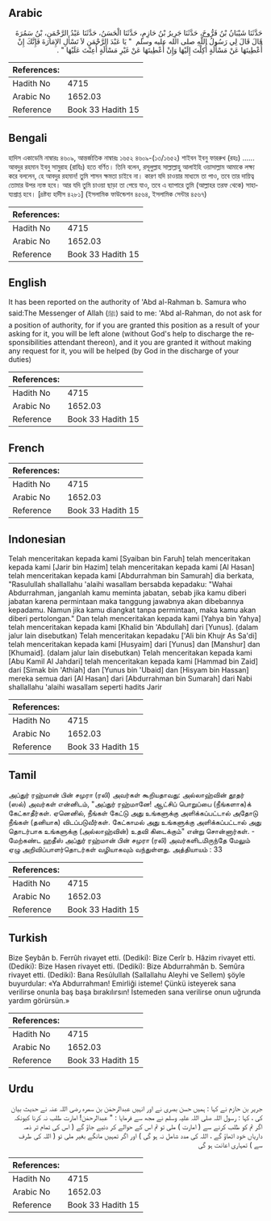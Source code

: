 ## Arabic


<div dir="rtl" lang="ar" style={{fontSize:'larger',backgroundColor:'#f8f9fa',padding:20}}>
حَدَّثَنَا شَيْبَانُ بْنُ فَرُّوخَ، حَدَّثَنَا جَرِيرُ بْنُ حَازِمٍ، حَدَّثَنَا الْحَسَنُ، حَدَّثَنَا عَبْدُ الرَّحْمَنِ، بْنُ سَمُرَةَ قَالَ قَالَ لِي رَسُولُ اللَّهِ صلى الله عليه وسلم ‏ "‏ يَا عَبْدَ الرَّحْمَنِ لاَ تَسْأَلِ الإِمَارَةَ فَإِنَّكَ إِنْ أُعْطِيتَهَا عَنْ مَسْأَلَةٍ أُكِلْتَ إِلَيْهَا وَإِنْ أُعْطِيتَهَا عَنْ غَيْرِ مَسْأَلَةٍ أُعِنْتَ عَلَيْهَا ‏"‏ ‏.‏
</div>
<div style={{backgroundColor:'#f8f9fa',padding:20, marginBottom: 10}}><table> <thead> <tr> <th>References:</th> <th></th> </tr> </thead> <tbody><tr><td>Hadith No</td><td>4715</td></tr><tr><td>Arabic No</td><td>1652.03</td></tr><tr><td>Reference</td><td>Book 33 Hadith 15</td></tr></tbody></table></div>

## Bengali


<div dir="ltr" lang="bn" style={{fontSize:'larger',backgroundColor:'#f8f9fa',padding:20}}>
হাদিস একাডেমি নাম্বারঃ ৪৬০৯, আন্তর্জাতিক নাম্বারঃ ১৬৫২ ৪৬০৯-(১৩/১৬৫২) শাইবন ইবনু ফাররুখ (রহঃ) ...... আবদুর রহমান ইবনু সামুরাহ (রাযিঃ) হতে বর্ণিত। তিনি বলেন, রসূলুল্লাহ সাল্লাল্লাহু আলাইহি ওয়াসাল্লাম আমাকে লক্ষ্য করে বললেন, হে আবদুর রহমান! তুমি শাসন ক্ষমতা চাইবে না। কারণ যদি চাওয়ার মাধ্যমে তা পাও, তবে তার দায়িত্ব তোমার উপর ন্যস্ত হবে। আর যদি তুমি চাওয়া ছাড়া তা পেয়ে যাও, তবে এ ব্যাপারে তুমি (আল্লাহর তরফ থেকে) সাহায্যপ্রাপ্ত হবে। [দ্রষ্টব্য হাদীস ৪২৮১] (ইসলামিক ফাউন্ডেশন ৪৫৬৪, ইসলামিক সেন্টার ৪৫৬৭)
</div>
<div style={{backgroundColor:'#f8f9fa',padding:20, marginBottom: 10}}><table> <thead> <tr> <th>References:</th> <th></th> </tr> </thead> <tbody><tr><td>Hadith No</td><td>4715</td></tr><tr><td>Arabic No</td><td>1652.03</td></tr><tr><td>Reference</td><td>Book 33 Hadith 15</td></tr></tbody></table></div>

## English


<div dir="ltr" lang="en" style={{fontSize:'larger',backgroundColor:'#f8f9fa',padding:20}}>
It has been reported on the authority of 'Abd al-Rahman b. Samura who said:The Messenger of Allah (ﷺ) said to me: 'Abd al-Rahman, do not ask for a position of authority, for if you are granted this position as a result of your asking for it, you will be left alone (without God's help to discharge the responsibilities attendant thereon), and it you are granted it without making any request for it, you will be helped (by God in the discharge of your duties)
</div>
<div style={{backgroundColor:'#f8f9fa',padding:20, marginBottom: 10}}><table> <thead> <tr> <th>References:</th> <th></th> </tr> </thead> <tbody><tr><td>Hadith No</td><td>4715</td></tr><tr><td>Arabic No</td><td>1652.03</td></tr><tr><td>Reference</td><td>Book 33 Hadith 15</td></tr></tbody></table></div>

## French


<div dir="ltr" lang="fr" style={{fontSize:'larger',backgroundColor:'#f8f9fa',padding:20}}>

</div>
<div style={{backgroundColor:'#f8f9fa',padding:20, marginBottom: 10}}><table> <thead> <tr> <th>References:</th> <th></th> </tr> </thead> <tbody><tr><td>Hadith No</td><td>4715</td></tr><tr><td>Arabic No</td><td>1652.03</td></tr><tr><td>Reference</td><td>Book 33 Hadith 15</td></tr></tbody></table></div>

## Indonesian


<div dir="ltr" lang="id" style={{fontSize:'larger',backgroundColor:'#f8f9fa',padding:20}}>
Telah menceritakan kepada kami [Syaiban bin Faruh] telah menceritakan kepada kami [Jarir bin Hazim] telah menceritakan kepada kami [Al Hasan] telah menceritakan kepada kami [Abdurrahman bin Samurah] dia berkata, "Rasulullah shallallahu 'alaihi wasallam bersabda kepadaku: "Wahai Abdurrahman, janganlah kamu meminta jabatan, sebab jika kamu diberi jabatan karena permintaan maka tanggung jawabnya akan dibebannya kepadamu. Namun jika kamu diangkat tanpa permintaan, maka kamu akan diberi pertolongan." Dan telah menceritakan kepada kami [Yahya bin Yahya] telah menceritakan kepada kami [Khalid bin 'Abdullah] dari [Yunus]. (dalam jalur lain disebutkan) Telah menceritakan kepadaku ['Ali bin Khujr As Sa'di] telah menceritakan kepada kami [Husyaim] dari [Yunus] dan [Manshur] dan [Khumaid]. (dalam jalur lain disebutkan) Telah menceritakan kepada kami [Abu Kamil Al Jahdari] telah menceritakan kepada kami [Hammad bin Zaid] dari [Simak bin 'Athiah] dan [Yunus bin 'Ubaid] dan [Hisyam bin Hassan] mereka semua dari [Al Hasan] dari [Abdurrahman bin Sumarah] dari Nabi shallallahu 'alaihi wasallam seperti hadits Jarir
</div>
<div style={{backgroundColor:'#f8f9fa',padding:20, marginBottom: 10}}><table> <thead> <tr> <th>References:</th> <th></th> </tr> </thead> <tbody><tr><td>Hadith No</td><td>4715</td></tr><tr><td>Arabic No</td><td>1652.03</td></tr><tr><td>Reference</td><td>Book 33 Hadith 15</td></tr></tbody></table></div>

## Tamil


<div dir="ltr" lang="ta" style={{fontSize:'larger',backgroundColor:'#f8f9fa',padding:20}}>
அப்துர் ரஹ்மான் பின் சமுரா (ரலி) அவர்கள் கூறியதாவது: அல்லாஹ்வின் தூதர் (ஸல்) அவர்கள் என்னிடம், "அப்துர் ரஹ்மானே! ஆட்சிப் பொறுப்பை (நீங்களாக)க் கேட்காதீர்கள். ஏனெனில், நீங்கள் கேட்டு அது உங்களுக்கு அளிக்கப்பட்டால் அதோடு நீங்கள் (தனியாக) விடப்படுவீர்கள். கேட்காமல் அது உங்களுக்கு அளிக்கப்பட்டால் அது தொடர்பாக உங்களுக்கு (அல்லாஹ்வின்) உதவி கிடைக்கும்" என்று சொன்னார்கள். - மேற்கண்ட ஹதீஸ் அப்துர் ரஹ்மான் பின் சமுரா (ரலி) அவர்களிடமிருந்தே மேலும் ஏழு அறிவிப்பாளர்தொடர்கள் வழியாகவும் வந்துள்ளது. அத்தியாயம் : 33
</div>
<div style={{backgroundColor:'#f8f9fa',padding:20, marginBottom: 10}}><table> <thead> <tr> <th>References:</th> <th></th> </tr> </thead> <tbody><tr><td>Hadith No</td><td>4715</td></tr><tr><td>Arabic No</td><td>1652.03</td></tr><tr><td>Reference</td><td>Book 33 Hadith 15</td></tr></tbody></table></div>

## Turkish


<div dir="ltr" lang="tr" style={{fontSize:'larger',backgroundColor:'#f8f9fa',padding:20}}>
Bize Şeybân b. Ferrûh rivayet etti. (Dediki): Bize Cerîr b. Hâzim rivayet etti. (Dediki): Bize Hasen rivayet etti. (Dediki): Bize Abdurrahmân b. Semûra rivayet etti. (Dediki): Bana Resûlullah (Sallallahu Aleyhi ve Sellem) şöyle buyurdular: «Ya Abdurrahman! Emirliği isteme! Çünkü isteyerek sana verilirse onunla baş başa bırakılırsın! İstemeden sana verilirse onun uğrunda yardım görürsün.»
</div>
<div style={{backgroundColor:'#f8f9fa',padding:20, marginBottom: 10}}><table> <thead> <tr> <th>References:</th> <th></th> </tr> </thead> <tbody><tr><td>Hadith No</td><td>4715</td></tr><tr><td>Arabic No</td><td>1652.03</td></tr><tr><td>Reference</td><td>Book 33 Hadith 15</td></tr></tbody></table></div>

## Urdu


<div dir="rtl" lang="ur" style={{fontSize:'larger',backgroundColor:'#f8f9fa',padding:20}}>
جریر بن حازم نے کہا : ہمیں حسن بصری نے اور انہیں عبدالرحمٰن بن سمرہ رضی اللہ عنہ نے حدیث بیان کی ، کہا : رسول اللہ صلی اللہ علیہ وسلم نے مجھ سے فرمایا : " عبدالرحمٰن! امارت طلب نہ کرنا کیونکہ اگر تم کو طلب کرنے سے ( امارت ) ملی تو تم اس کے حوالے کر دئیے جاؤ گے ( اس کی تمام تر ذمہ داریاں خود اٹھاؤ گے ، اللہ کی مدد شامل نہ ہو گی ) اور اگر تمہیں مانگے بغیر ملی تو ( اللہ کی طرف سے ) تمہاری اعانت ہو گی
</div>
<div style={{backgroundColor:'#f8f9fa',padding:20, marginBottom: 10}}><table> <thead> <tr> <th>References:</th> <th></th> </tr> </thead> <tbody><tr><td>Hadith No</td><td>4715</td></tr><tr><td>Arabic No</td><td>1652.03</td></tr><tr><td>Reference</td><td>Book 33 Hadith 15</td></tr></tbody></table></div>